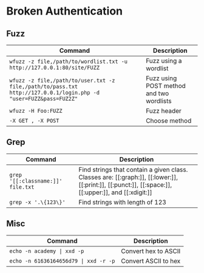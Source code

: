 # Broken Authentication

## Fuzz

| **Command**                                                                                                      | **Description**                          |
| ---------------------------------------------------------------------------------------------------------------- | ---------------------------------------- |
| `wfuzz -z file,/path/to/wordlist.txt -u http://127.0.0.1:80/site/FUZZ`                                           | Fuzz using a wordlist                    |
| `wfuzz -z file,/path/to/user.txt -z file,/path/to/pass.txt http://127.0.0.1/login.php -d "user=FUZZ&pass=FUZ2Z"` | Fuzz using POST method and two wordlists |
| `wfuzz -H Foo:FUZZ`                                                                                              | Fuzz header                              |
| `-X GET , -X POST`                                                                                               | Choose method                            |

## Grep

| **Command**                       | **Description**                                                                                                                                                    |
| --------------------------------- | ------------------------------------------------------------------------------------------------------------------------------------------------------------------ |
| `grep '[[:classname:]]' file.txt` | Find strings that contain a given class. Classes are: \[\[:graph:]], \[\[:lower:]], \[\[:print:]], \[\[:punct:]], \[\[:space:]], \[\[:upper:]], and \[\[:xdigit:]] |
| `grep -x '.\{123\}'`              | Find strings with length of 123                                                                                                                                    |

## Misc

| **Command**                           | **Description**      |
| ------------------------------------- | -------------------- |
| `echo -n academy \| xxd -p`           | Convert hex to ASCII |
| `echo -n 61636164656d79 \| xxd -r -p` | Convert ASCII to hex |
